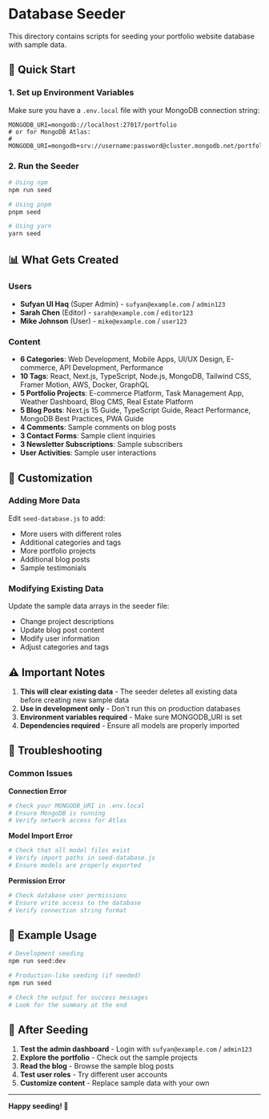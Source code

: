 # Database Seeder

This directory contains scripts for seeding your portfolio website database with sample data.

## 🚀 Quick Start

### 1. Set up Environment Variables
Make sure you have a `.env.local` file with your MongoDB connection string:

```env
MONGODB_URI=mongodb://localhost:27017/portfolio
# or for MongoDB Atlas:
# MONGODB_URI=mongodb+srv://username:password@cluster.mongodb.net/portfolio
```

### 2. Run the Seeder
```bash
# Using npm
npm run seed

# Using pnpm
pnpm seed

# Using yarn
yarn seed
```

## 📊 What Gets Created

### Users
- **Sufyan Ul Haq** (Super Admin) - `sufyan@example.com` / `admin123`
- **Sarah Chen** (Editor) - `sarah@example.com` / `editor123`
- **Mike Johnson** (User) - `mike@example.com` / `user123`

### Content
- **6 Categories**: Web Development, Mobile Apps, UI/UX Design, E-commerce, API Development, Performance
- **10 Tags**: React, Next.js, TypeScript, Node.js, MongoDB, Tailwind CSS, Framer Motion, AWS, Docker, GraphQL
- **5 Portfolio Projects**: E-commerce Platform, Task Management App, Weather Dashboard, Blog CMS, Real Estate Platform
- **5 Blog Posts**: Next.js 15 Guide, TypeScript Guide, React Performance, MongoDB Best Practices, PWA Guide
- **4 Comments**: Sample comments on blog posts
- **3 Contact Forms**: Sample client inquiries
- **3 Newsletter Subscriptions**: Sample subscribers
- **User Activities**: Sample user interactions

## 🔧 Customization

### Adding More Data
Edit `seed-database.js` to add:
- More users with different roles
- Additional categories and tags
- More portfolio projects
- Additional blog posts
- Sample testimonials

### Modifying Existing Data
Update the sample data arrays in the seeder file:
- Change project descriptions
- Update blog post content
- Modify user information
- Adjust categories and tags

## ⚠️ Important Notes

1. **This will clear existing data** - The seeder deletes all existing data before creating new sample data
2. **Use in development only** - Don't run this on production databases
3. **Environment variables required** - Make sure MONGODB_URI is set
4. **Dependencies required** - Ensure all models are properly imported

## 🚨 Troubleshooting

### Common Issues

**Connection Error**
```bash
# Check your MONGODB_URI in .env.local
# Ensure MongoDB is running
# Verify network access for Atlas
```

**Model Import Error**
```bash
# Check that all model files exist
# Verify import paths in seed-database.js
# Ensure models are properly exported
```

**Permission Error**
```bash
# Check database user permissions
# Ensure write access to the database
# Verify connection string format
```

## 📝 Example Usage

```bash
# Development seeding
npm run seed:dev

# Production-like seeding (if needed)
npm run seed

# Check the output for success messages
# Look for the summary at the end
```

## 🎯 After Seeding

1. **Test the admin dashboard** - Login with `sufyan@example.com` / `admin123`
2. **Explore the portfolio** - Check out the sample projects
3. **Read the blog** - Browse the sample blog posts
4. **Test user roles** - Try different user accounts
5. **Customize content** - Replace sample data with your own

---

**Happy seeding! 🌱**
